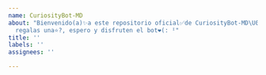 ```yaml
---
name: CuriosityBot-MD
about: "Bienvenido(a)✨a este repositorio oficial✅de CuriosityBot-MD\U0001F352, me
  regalas una⭐?, espero y disfruten el bot❤️(: ᴵ"
title: ''
labels: ''
assignees: ''

---
```



